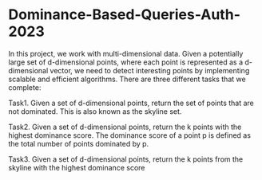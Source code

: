 # Dominance-Based-Queries-Auth-2023

In this project, we work with multi-dimensional data. Given a potentially large set of d-dimensional
points, where each point is represented as a d-dimensional vector, we need to detect interesting points by implementing scalable and efficient algorithms.
There are three different tasks that we complete:


Task1. Given a set of d-dimensional points, return the set of points that are not dominated. This is also
known as the skyline set.


Task2. Given a set of d-dimensional points, return the k points with the highest dominance score. The
dominance score of a point p is defined as the total number of points dominated by p.


Task3. Given a set of d-dimensional points, return the k points from the skyline with the highest dominance
score
